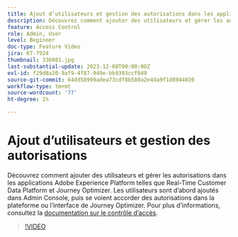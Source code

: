 ```yaml
---
title: Ajout d’utilisateurs et gestion des autorisations dans les applications Adobe Experience Platform
description: Découvrez comment ajouter des utilisateurs et gérer les autorisations dans les applications Adobe Experience Platform.
feature: Access Control
role: Admin, User
level: Beginner
doc-type: Feature Video
jira: KT-7924
thumbnail: 336081.jpg
last-substantial-update: 2023-12-08T00:00:00Z
exl-id: f29d8a20-9af9-4f87-949e-bb9393ccf049
source-git-commit: 64dd58999adea73cdf8b580a2e4da9f1d8944020
workflow-type: tm+mt
source-wordcount: '77'
ht-degree: 1%

---
```


# Ajout d’utilisateurs et gestion des autorisations

Découvrez comment ajouter des utilisateurs et gérer les autorisations dans les applications Adobe Experience Platform telles que Real-Time Customer Data Platform et Journey Optimizer. Les utilisateurs sont d’abord ajoutés dans Admin Console, puis se voient accorder des autorisations dans la plateforme ou l’interface de Journey Optimizer. Pour plus d’informations, consultez la [documentation sur le contrôle d’accès](https://experienceleague.adobe.com/docs/experience-platform/access-control/home.html?lang=fr).

>[!VIDEO](https://video.tv.adobe.com/v/3423939?learn=on&enablevpops&captions=fre_fr)
